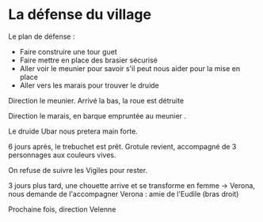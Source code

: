 # La défense du village

Le plan de défense :
- Faire construire une tour guet 
- Faire mettre en place des brasier sécurisé
- Aller voir le meunier pour savoir s'il peut nous aider pour la mise en place 
- Aller vers les marais pour trouver le druide

Direction le meunier.
Arrivé la bas, la roue est détruite

Direction le marais, en barque empruntée au meunier .

Le druide Ubar nous pretera main forte.


6 jours après, le trebuchet est prêt. Grotule revient, accompagné de 3 personnages aux couleurs vives.

On refuse de suivre les Vigiles pour rester.

3 jours plus tard, une chouette arrive et se transforme en femme
-> Verona, nous demande de l'accompagner
Verona : amie de l'Eudile (bras droit)

Prochaine fois, direction Velenne

